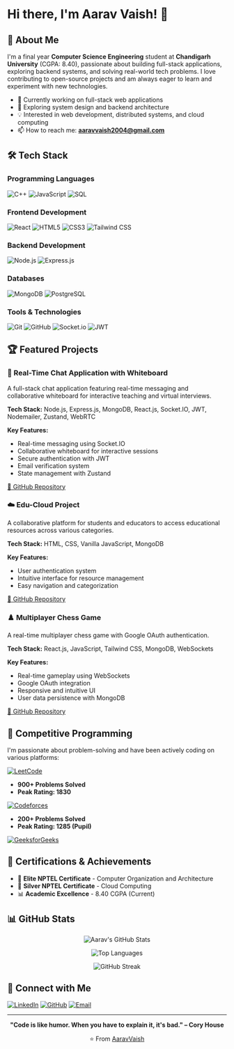 # Hi there, I'm Aarav Vaish! 👋

## 🚀 About Me

I'm a final year **Computer Science Engineering** student at **Chandigarh University** (CGPA: 8.40), passionate about building full-stack applications, exploring backend systems, and solving real-world tech problems. I love contributing to open-source projects and am always eager to learn and experiment with new technologies.

- 🔭 Currently working on full-stack web applications
- 🌱 Exploring system design and backend architecture
- 💡 Interested in web development, distributed systems, and cloud computing
- 📫 How to reach me: **aaravvaish2004@gmail.com**

## 🛠️ Tech Stack

### Programming Languages
![C++](https://img.shields.io/badge/C%2B%2B-00599C?style=for-the-badge&logo=c%2B%2B&logoColor=white)
![JavaScript](https://img.shields.io/badge/JavaScript-F7DF1E?style=for-the-badge&logo=javascript&logoColor=black)
![SQL](https://img.shields.io/badge/SQL-4479A1?style=for-the-badge&logo=mysql&logoColor=white)

### Frontend Development
![React](https://img.shields.io/badge/React-20232A?style=for-the-badge&logo=react&logoColor=61DAFB)
![HTML5](https://img.shields.io/badge/HTML5-E34F26?style=for-the-badge&logo=html5&logoColor=white)
![CSS3](https://img.shields.io/badge/CSS3-1572B6?style=for-the-badge&logo=css3&logoColor=white)
![Tailwind CSS](https://img.shields.io/badge/Tailwind_CSS-38B2AC?style=for-the-badge&logo=tailwind-css&logoColor=white)

### Backend Development
![Node.js](https://img.shields.io/badge/Node.js-339933?style=for-the-badge&logo=nodedotjs&logoColor=white)
![Express.js](https://img.shields.io/badge/Express.js-000000?style=for-the-badge&logo=express&logoColor=white)

### Databases
![MongoDB](https://img.shields.io/badge/MongoDB-4EA94B?style=for-the-badge&logo=mongodb&logoColor=white)
![PostgreSQL](https://img.shields.io/badge/PostgreSQL-316192?style=for-the-badge&logo=postgresql&logoColor=white)

### Tools & Technologies
![Git](https://img.shields.io/badge/Git-F05032?style=for-the-badge&logo=git&logoColor=white)
![GitHub](https://img.shields.io/badge/GitHub-100000?style=for-the-badge&logo=github&logoColor=white)
![Socket.io](https://img.shields.io/badge/Socket.io-black?style=for-the-badge&logo=socket.io&badgeColor=010101)
![JWT](https://img.shields.io/badge/JWT-000000?style=for-the-badge&logo=jsonwebtokens&logoColor=white)

## 🏆 Featured Projects

### 🎨 Real-Time Chat Application with Whiteboard
A full-stack chat application featuring real-time messaging and collaborative whiteboard for interactive teaching and virtual interviews.

**Tech Stack:** Node.js, Express.js, MongoDB, React.js, Socket.IO, JWT, Nodemailer, Zustand, WebRTC

**Key Features:**
- Real-time messaging using Socket.IO
- Collaborative whiteboard for interactive sessions
- Secure authentication with JWT
- Email verification system
- State management with Zustand

[🔗 GitHub Repository](https://github.com/AaravVaish)

### ☁️ Edu-Cloud Project
A collaborative platform for students and educators to access educational resources across various categories.

**Tech Stack:** HTML, CSS, Vanilla JavaScript, MongoDB

**Key Features:**
- User authentication system
- Intuitive interface for resource management
- Easy navigation and categorization

[🔗 GitHub Repository](https://github.com/AaravVaish)

### ♟️ Multiplayer Chess Game
A real-time multiplayer chess game with Google OAuth authentication.

**Tech Stack:** React.js, JavaScript, Tailwind CSS, MongoDB, WebSockets

**Key Features:**
- Real-time gameplay using WebSockets
- Google OAuth integration
- Responsive and intuitive UI
- User data persistence with MongoDB

[🔗 GitHub Repository](https://github.com/AaravVaish)

## 🎯 Competitive Programming

I'm passionate about problem-solving and have been actively coding on various platforms:

[![LeetCode](https://img.shields.io/badge/LeetCode-FFA116?style=for-the-badge&logo=leetcode&logoColor=black)](https://leetcode.com/AaravVaish)
- **900+ Problems Solved**
- **Peak Rating: 1830**

[![Codeforces](https://img.shields.io/badge/Codeforces-1F8ACB?style=for-the-badge&logo=codeforces&logoColor=white)](https://codeforces.com/profile/AaravVaish)
- **200+ Problems Solved**
- **Peak Rating: 1285 (Pupil)**

[![GeeksforGeeks](https://img.shields.io/badge/GeeksforGeeks-298D46?style=for-the-badge&logo=geeksforgeeks&logoColor=white)](https://auth.geeksforgeeks.org/user/AaravVaish)

## 🏅 Certifications & Achievements

- 🥇 **Elite NPTEL Certificate** - Computer Organization and Architecture
- 🥈 **Silver NPTEL Certificate** - Cloud Computing
- 📊 **Academic Excellence** - 8.40 CGPA (Current)


## 📊 GitHub Stats

<div align="center">
  
![Aarav's GitHub Stats](https://github-readme-stats.vercel.app/api?username=Aarav11-vaish&show_icons=true&theme=radical)

![Top Languages](https://github-readme-stats.vercel.app/api/top-langs/?username=Aarav11-vaish&layout=compact&theme=radical)

![GitHub Streak](https://github-readme-streak-stats.herokuapp.com/?user=Aarav11-vaish&theme=radical)

</div>

## 🤝 Connect with Me

[![LinkedIn](https://img.shields.io/badge/LinkedIn-0077B5?style=for-the-badge&logo=linkedin&logoColor=white)](https://linkedin.com/in/AaravVaish)
[![GitHub](https://img.shields.io/badge/GitHub-100000?style=for-the-badge&logo=github&logoColor=white)](https://github.com/AaravVaish)
[![Email](https://img.shields.io/badge/Email-D14836?style=for-the-badge&logo=gmail&logoColor=white)](mailto:aaravvaish2004@gmail.com)

---

<div align="center">
  
**"Code is like humor. When you have to explain it, it's bad." – Cory House**

⭐️ From [AaravVaish](https://github.com/AaravVaish)

</div>
